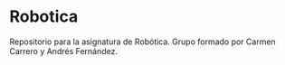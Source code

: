 # Robotica
Repositorio para la asignatura de Robótica. Grupo formado por Carmen Carrero y Andrés Fernández.
